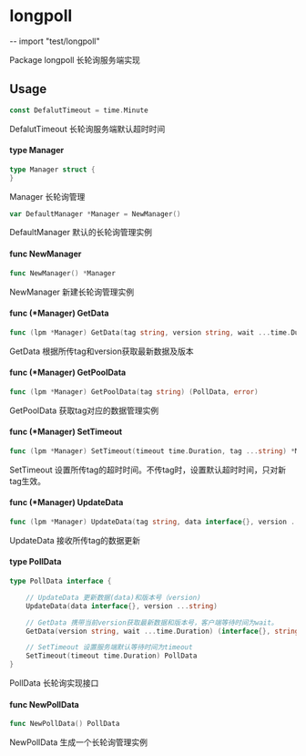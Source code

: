 # longpoll
--
    import "test/longpoll"

Package longpoll 长轮询服务端实现

## Usage

```go
const DefalutTimeout = time.Minute
```
DefalutTimeout 长轮询服务端默认超时时间

#### type Manager

```go
type Manager struct {
}
```

Manager 长轮询管理

```go
var DefaultManager *Manager = NewManager()
```
DefaultManager 默认的长轮询管理实例

#### func  NewManager

```go
func NewManager() *Manager
```
NewManager 新建长轮询管理实例

#### func (*Manager) GetData

```go
func (lpm *Manager) GetData(tag string, version string, wait ...time.Duration) (interface{}, string, error)
```
GetData 根据所传tag和version获取最新数据及版本

#### func (*Manager) GetPoolData

```go
func (lpm *Manager) GetPoolData(tag string) (PollData, error)
```
GetPoolData 获取tag对应的数据管理实例

#### func (*Manager) SetTimeout

```go
func (lpm *Manager) SetTimeout(timeout time.Duration, tag ...string) *Manager
```
SetTimeout 设置所传tag的超时时间。不传tag时，设置默认超时时间，只对新tag生效。

#### func (*Manager) UpdateData

```go
func (lpm *Manager) UpdateData(tag string, data interface{}, version ...string)
```
UpdateData 接收所传tag的数据更新

#### type PollData

```go
type PollData interface {

	// UpdateData 更新数据(data)和版本号（version)
	UpdateData(data interface{}, version ...string)

	// GetData 携带当前version获取最新数据和版本号，客户端等待时间为wait。
	GetData(version string, wait ...time.Duration) (interface{}, string)

	// SetTimeout 设置服务端默认等待时间为timeout
	SetTimeout(timeout time.Duration) PollData
}
```

PollData 长轮询实现接口

#### func  NewPollData

```go
func NewPollData() PollData
```
NewPollData 生成一个长轮询管理实例
